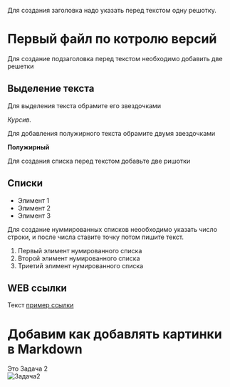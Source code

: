 Для создания заголовка надо указать перед текстом одну решотку.
# Первый файл по котролю версий

Для создание подзаголовка перед текстом необходимо добавить две решетки

## Выделение текста

Для выделения текста обрамите его звездочками 

*Курсив.*

Для добавления полужирного текста обрамите двумя звездочками 

**Полужирный**

Для создания списка перед текстом добавьте две ришотки

## Списки

* Элимент 1
* Элимент 2
* Элимент 3

Для создание нуммированных списков неообходимо указать число строки, 
и после числа ставите точку потом пишите текст.

1. Первый элимент нумированного списка
2. Второй элимент нумированного списка
3. Триетий элимент нумированного списка

## WEB ссылки
Текст [пример ссылки](http.example.com)

# Добавим как добавлять картинки в Markdown

Это Задача 2  
![Задача2](Задача%202.png)
